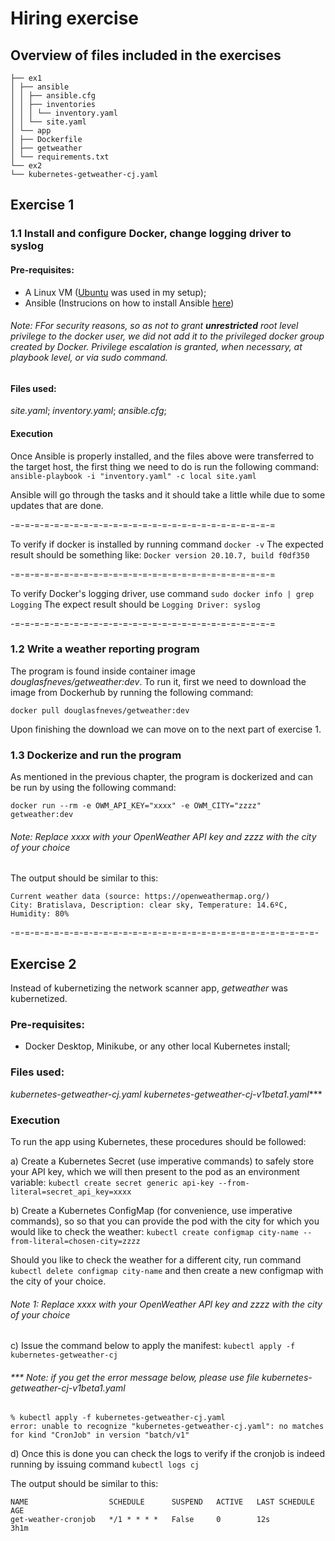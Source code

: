 # Hiring exercise

## Overview of files included in the exercises
```
├── ex1
│ ├── ansible
│ │ ├── ansible.cfg
│ │ ├── inventories
│ │ │ └── inventory.yaml
│ │ └── site.yaml
│ └── app
│ ├── Dockerfile
│ ├── getweather
│ └── requirements.txt
└── ex2
└── kubernetes-getweather-cj.yaml
```
## Exercise 1

### 1.1 Install and configure Docker, change logging driver to syslog
#### Pre-requisites:

- A Linux VM (<a href=https://ubuntu.com/download/desktop>Ubuntu</a> was used in my setup);
- Ansible (Instrucions on how to install Ansible <a href=https://docs.ansible.com/ansible/latest/installation_guide/intro_installation.html> here</a>)

###### _Note:_ FFor security reasons, so as not to grant **unrestricted** root level privilege to the docker user, we did not add it to the privileged docker group created by Docker. Privilege escalation is granted, when necessary, at playbook level, or via sudo command.


#### Files used:
_site.yaml_;
_inventory.yaml_;
_ansible.cfg_;

#### Execution
Once Ansible is properly installed, and the files above were transferred to the target host, the first thing we need to do is run the following command: 
```ansible-playbook -i "inventory.yaml" -c local site.yaml```

Ansible will go through the tasks and it should take a little while due to some updates that are done.

-=-=-=-=-=-=-=-=-=-=-=-=-=-=-=-=-=-=-=-=-=-=-=-=-=-=-=

To verify if docker is installed by running command
 ```docker -v```
The expected result should be something like:
```Docker version 20.10.7, build f0df350```

-=-=-=-=-=-=-=-=-=-=-=-=-=-=-=-=-=-=-=-=-=-=-=-=-=-=-=

To verify Docker's logging driver, use command
```sudo docker info | grep Logging```
The expect result should be
```Logging Driver: syslog```

-=-=-=-=-=-=-=-=-=-=-=-=-=-=-=-=-=-=-=-=-=-=-=-=-=-=-=

### 1.2 Write a weather reporting program

The program is found inside container image _douglasfneves/getweather:dev_.
To run it, first we need to download the image from Dockerhub by running the following command:

```docker pull douglasfneves/getweather:dev```

Upon finishing the download we can move on to the next part of exercise 1.

### 1.3 Dockerize and run the program

As mentioned in the previous chapter, the program is dockerized and can be run by using the following command:

```docker run --rm -e OWM_API_KEY="xxxx" -e OWM_CITY="zzzz" getweather:dev```
###### _Note:_ Replace xxxx with your OpenWeather API key and zzzz with the city of your choice

The output should be similar to this:
```
Current weather data (source: https://openweathermap.org/)
City: Bratislava, Description: clear sky, Temperature: 14.6ºC, Humidity: 80%
```

-=-=-=-=-=-=-=-=-=-=-=-=-=-=-=-=-=-=-=-=-=-=-=-=-=-=-=-=-=-=-=-


## Exercise 2

Instead of kubernetizing the network scanner app, _getweather_ was kubernetized.

### Pre-requisites:
- Docker Desktop, Minikube, or any other local Kubernetes install;

### Files used:
_kubernetes-getweather-cj.yaml_
_kubernetes-getweather-cj-v1beta1.yaml_***


### Execution
To run the app using Kubernetes, these procedures should be followed:

a) Create a Kubernetes Secret (use imperative commands) to safely store your API key, which we will then present to the pod as an environment variable:
```kubectl create secret generic api-key --from-literal=secret_api_key=xxxx```

b) Create a Kubernetes ConfigMap (for convenience, use imperative commands), so so that you can provide the pod with the city for which you would like to check the weather:
```kubectl create configmap city-name --from-literal=chosen-city=zzzz```

Should you like to check the weather for a different city, run command
```kubectl delete configmap city-name```
and then create a new configmap with the city of your choice.
###### _Note 1:_ Replace xxxx with your OpenWeather API key and zzzz with the city of your choice

c) Issue the command below to apply the manifest:
```kubectl apply -f kubernetes-getweather-cj```

###### *** Note: if you get the error message below, please use file _kubernetes-getweather-cj-v1beta1.yaml_

```
% kubectl apply -f kubernetes-getweather-cj.yaml 
error: unable to recognize "kubernetes-getweather-cj.yaml": no matches for kind "CronJob" in version "batch/v1"
```
d) Once this is done you can check the logs to verify if the cronjob is indeed running by issuing command
```kubectl logs cj```

  The output should be similar to this:
```
NAME                  SCHEDULE      SUSPEND   ACTIVE   LAST SCHEDULE   AGE
get-weather-cronjob   */1 * * * *   False     0        12s             3h1m
```
